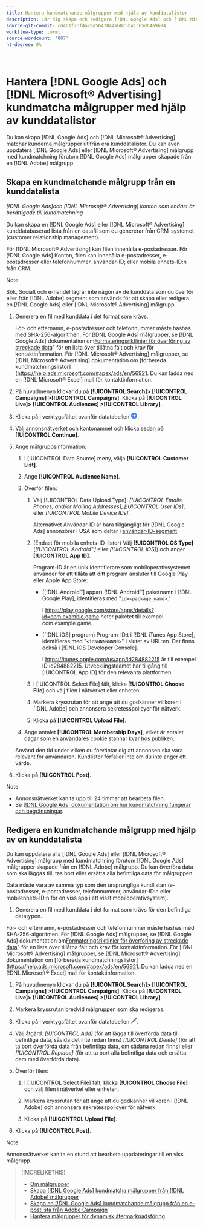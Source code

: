 ```yaml
---
title: Hantera kundmatchande målgrupper med hjälp av kunddatalistor
description: Lär dig skapa och redigera [!DNL Google Ads] och [!DNL Microsoft® Advertising] matchar kunderna målgrupper utifrån era kunddatalistor.
source-git-commit: cd461f73f4a70a5647844a6075ba1c65d64a9b04
workflow-type: tm+mt
source-wordcount: '807'
ht-degree: 0%

---
```


# Hantera [!DNL Google Ads] och [!DNL Microsoft® Advertising] kundmatcha målgrupper med hjälp av kunddatalistor

Du kan skapa [!DNL Google Ads] och [!DNL Microsoft® Advertising] matchar kunderna målgrupper utifrån era kunddatalistor. Du kan även uppdatera [!DNL Google Ads] eller [!DNL Microsoft® Advertising] målgrupp med kundmatchning förutom [!DNL Google Ads] målgrupper skapade från en [!DNL Adobe] målgrupp.

## Skapa en kundmatchande målgrupp från en kunddatalista

*[!DNL Google Ads]och [!DNL Microsoft® Advertising] konton som endast är berättigade till kundmatchning*

Du kan skapa en [!DNL Google Ads] eller [!DNL Microsoft® Advertising] kunddatabaserad lista från en datafil som du genererar från CRM-systemet (customer relationship management).

För [!DNL Microsoft® Advertising] kan filen innehålla e-postadresser. För [!DNL Google Ads] Konton, filen kan innehålla e-postadresser, e-postadresser eller telefonnummer. användar-ID; eller mobila enhets-ID:n från CRM.

>[!NOTE]
>
>Sök, Socialt och e-handel lagrar inte någon av de kunddata som du överför eller från [!DNL Adobe] segment som används för att skapa eller redigera en [!DNL Google Ads] eller [!DNL Microsoft® Advertising] målgrupp.

1. Generera en fil med kunddata i det format som krävs.

   För- och efternamn, e-postadresser och telefonnummer måste hashas med SHA-256-algoritmen. <!-- Our UI says all, but GGL docs say don't hash user IDs and device IDs. --> För [!DNL Google Ads] målgrupper, se [!DNL Google Ads] dokumentation om[Formateringsriktlinjer för överföring av streckade data](https://support.google.com/google-ads/answer/7476159)&quot; för en lista över tillåtna fält och krav för kontaktinformation. För [!DNL Microsoft® Advertising] målgrupper, se [!DNL Microsoft® Advertising] dokumentation om [förbereda kundmatchningslistor](https://help.ads.microsoft.com/#apex/ads/en/56921. Du kan ladda ned en [!DNL Microsoft® Excel] mall för kontaktinformation.

1. På huvudmenyn klickar du på **[!UICONTROL Search]> [!UICONTROL Campaigns] >[!UICONTROL Campaigns]**. Klicka på **[!UICONTROL Live]> [!UICONTROL Audiences] >[!UICONTROL Library]**.

1. Klicka på i verktygsfältet ovanför datatabellen ![Skapa](/help/search-social-commerce/assets/add.png "Skapa").

1. Välj annonsnätverket och kontonamnet och klicka sedan på **[!UICONTROL Continue]**.

1. Ange målgruppsinformation:

   1. I [!UICONTROL Data Source] meny, välja **[!UICONTROL Customer List]**.

   1. Ange **[!UICONTROL Audience Name]**.

   1. Överför filen:

      1. Välj [!UICONTROL Data Upload Type]: *[!UICONTROL Emails, Phones, and/or Mailing Addresses]*, *[!UICONTROL User IDs]*, eller *[!UICONTROL Mobile Device IDs]*.

         Alternativet Användar-ID är bara tillgängligt för [!DNL Google Ads] annonsörer i USA som deltar i [användar-ID-segment](https://support.google.com/google-ads/answer/9199250)

      1. (Endast för mobila enhets-ID-listor) Välj **[!UICONTROL OS Type]** (*[!UICONTROL Android™]* eller *[!UICONTROL iOS]*) och anger **[!UICONTROL App ID]**.

         Program-ID är en unik identifierare som mobiloperativsystemet använder för att tillåta att ditt program ansluter till Google Play eller Apple App Store:

         * ([!DNL Android™] appar) [!DNL Android™] paketnamn i [!DNL Google Play], identifieras med &quot;`id=<package_name>`.&quot;

            I https://play.google.com/store/apps/details?id=com.example.game heter paketet till exempel com.example.game.

         * ([!DNL iOS] program) Program-ID:t i [!DNL iTunes App Store], identifieras med &quot;`<idNNNNNNNNN>`&quot; i slutet av URL:en. Det finns också i [!DNL iOS Developer Console].

            I https://itunes.apple.com/us/app/id284882215 är till exempel ID id284882215.
         Utvecklingsteamet har tillgång till [!UICONTROL App ID] för den relevanta plattformen.

      1. I [!UICONTROL Select File] fält, klicka **[!UICONTROL Choose File]** och välj filen i nätverket eller enheten.

      1. Markera kryssrutan för att ange att du godkänner villkoren i [!DNL Adobe] och annonsera sekretesspolicyer för nätverk.

      1. Klicka på **[!UICONTROL Upload File]**.
   1. Ange antalet **[!UICONTROL Membership Days]**, vilket är antalet dagar som en användares cookie stannar kvar hos publiken.

   Använd den tid under vilken du förväntar dig att annonsen ska vara relevant för användaren. Kundlistor förfaller inte om du inte anger ett värde.

1. Klicka på **[!UICONTROL Post]**.

>[!NOTE]
>
>* Annonsnätverket kan ta upp till 24 timmar att bearbeta filen.
>* Se [[!DNL Google Ads] dokumentation om hur kundmatchning fungerar och begränsningar](https://support.google.com/displayvideo/answer/9539301).


## Redigera en kundmatchande målgrupp med hjälp av en kunddatalista

Du kan uppdatera alla [!DNL Google Ads] eller [!DNL Microsoft® Advertising] målgrupp med kundmatchning förutom [!DNL Google Ads] målgrupper skapade från en [!DNL Adobe] målgrupp. Du kan överföra data som ska läggas till, tas bort eller ersätta alla befintliga data för målgruppen.

Data måste vara av samma typ som den ursprungliga kundlistan (e-postadresser, e-postadresser, telefonnummer, användar-ID:n eller mobilenhets-ID:n för en viss app i ett visst mobiloperativsystem).

1. Generera en fil med kunddata i det format som krävs för den befintliga datatypen.

För- och efternamn, e-postadresser och telefonnummer måste hashas med SHA-256-algoritmen. <!-- Our UI says all, but GGL docs say don't hash user IDs and device IDs. --> För [!DNL Google Ads] målgrupper, se [!DNL Google Ads] dokumentation om[Formateringsriktlinjer för överföring av streckade data](https://support.google.com/google-ads/answer/7476159)&quot; för en lista över tillåtna fält och krav för kontaktinformation. För [!DNL Microsoft® Advertising] målgrupper, se [!DNL Microsoft® Advertising] dokumentation om [förbereda kundmatchningslistor](https://help.ads.microsoft.com/#apex/ads/en/56921. Du kan ladda ned en [!DNL Microsoft® Excel] mall för kontaktinformation.

1. På huvudmenyn klickar du på **[!UICONTROL Search]> [!UICONTROL Campaigns] >[!UICONTROL Campaigns]**. Klicka på **[!UICONTROL Live]> [!UICONTROL Audiences] >[!UICONTROL Library]**.

1. Markera kryssrutan bredvid målgruppen som ska redigeras.

1. Klicka på i verktygsfältet ovanför datatabellen ![Redigera](/help/search-social-commerce/assets/edit.png).

1. Välj åtgärd: *[!UICONTROL Add]* (för att lägga till överförda data till befintliga data, såvida det inte redan finns) *[!UICONTROL Delete]* (för att ta bort överförda data från befintliga data, om sådana redan finns) eller *[!UICONTROL Replace]* (för att ta bort alla befintliga data och ersätta dem med överförda data).

1. Överför filen:

   1. I [!UICONTROL Select File] fält, klicka **[!UICONTROL Choose File]** och välj filen i nätverket eller enheten.

   1. Markera kryssrutan för att ange att du godkänner villkoren i [!DNL Adobe] och annonsera sekretesspolicyer för nätverk.

   1. Klicka på **[!UICONTROL Upload File]**.

1. Klicka på **[!UICONTROL Post]**.

>[!NOTE]
>
>Annonsnätverket kan ta en stund att bearbeta uppdateringar till en viss målgrupp.

>[!MORELIKETHIS]
>
>* [Om målgrupper](audience-about.md)
>* [Skapa [!DNL Google Ads] kundmatcha målgrupper från [!DNL Adobe] målgrupper](google-audience-from-adobe-audience.md)
>* [Skapa en [!DNL Google Ads] kundmatchande målgrupp från en e-postlista från Adobe Campaign](google-audience-from-campaign-email-list.md)
>* [Hantera målgrupper för dynamisk återmarknadsföring](audience-dynamic-remarketing-manage.md)

